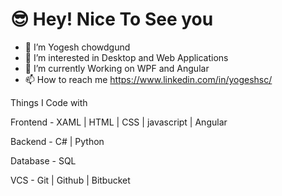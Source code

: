 # 😎 Hey! Nice To See you


- 👋 I’m Yogesh chowdgund
- 👀 I’m interested in Desktop and Web Applications
- 🌱 I’m currently Working on WPF and Angular
- 📫 How to reach me https://www.linkedin.com/in/yogeshsc/

Things I Code with 

Frontend  -  XAML | HTML | CSS | javascript | Angular

Backend   -   C#  | Python

Database  -  SQL

VCS       -  Git  | Github | Bitbucket

<!---
Yogeshchowdgund/Yogeshchowdgund is a ✨ special ✨ repository because its `README.md` (this file) appears on your GitHub profile.
You can click the Preview link to take a look at your changes.
--->
